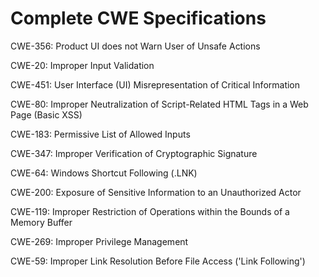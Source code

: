 

# Complete CWE Specifications

CWE-356: Product UI does not Warn User of Unsafe Actions

CWE-20: Improper Input Validation

CWE-451: User Interface (UI) Misrepresentation of Critical Information

CWE-80: Improper Neutralization of Script-Related HTML Tags in a Web Page (Basic XSS)

CWE-183: Permissive List of Allowed Inputs

CWE-347: Improper Verification of Cryptographic Signature

CWE-64: Windows Shortcut Following (.LNK)

CWE-200: Exposure of Sensitive Information to an Unauthorized Actor

CWE-119: Improper Restriction of Operations within the Bounds of a Memory Buffer

CWE-269: Improper Privilege Management

CWE-59: Improper Link Resolution Before File Access ('Link Following')